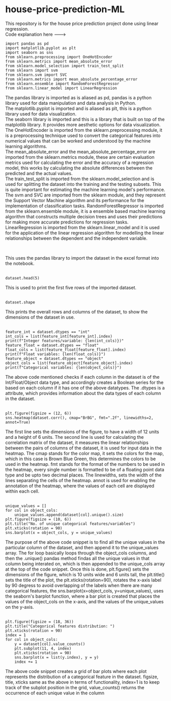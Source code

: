 # house-price-prediction-ML
This repository is for the house price prediction project done using linear regression. <br>
Code explanation here ---> <br>
```
import pandas as pd
import matplotlib.pyplot as plt
import seaborn as sns
from sklearn.preprocessing import OneHotEncoder
from sklearn.metrics import mean_absolute_error
from sklearn.model_selection import train_test_split
from sklearn import svm
from sklearn.svm import SVC
from sklearn.metrics import mean_absolute_percentage_error
from sklearn.ensemble import RandomForestRegressor
from sklearn.linear_model import LinearRegression
```
The pandas library is imported as is aliased as pd, pandas is a python library used for data manipulation and data analysis in Python. <br>
The matplotlib.pyplot is imported and is aliased as plt, this is a python library used for data visualization. <br>
The seaborn library is imported and this is a library that is built on top of the matplotlib library. It provides more aesthetic options for data visualization. <br>
The OneHotEncoder is imported from the sklearn.preprocessing module, it is a preprocessing technique used to convert the categorical features into numerical values that can be worked and understood by the machine learning algorithms. <br>
The mean_absolute_error and the mean_absolute_percentage_error are imported from the sklearn.metrics module, these are certain evaluation metrics used for calculating the error and the accuracy of a regression model, this works by calculating the absolute differences between the predicted and the actual values. <br>
The train_test_split is imported from the sklearn.model_selection and is used for splitting the dataset into the training and the testing subsets. This is quite important for estimating the machine learning model's performance. <br>
The svm and SVC are imported from the sklearn module, and they represent the Support Vector Machine algorithm and its performance for the implementation of classification tasks. 
RandomForestRegressor is imported from the sklearn.ensemble module, it is a ensemble based machine learning algorithm that constructs multiple decision trees and uses their predictions for making more accurate predictions for regression tasks. <br>
LinearRegression is imported from the sklearn.linear_model and it is used for the application of the linear regression algorithm for modelling the linear relationships between the dependent and the independent variable. <br>
<br>

```dataset = pd.read_excel("/Users/vedantmistry/Downloads/HousePricePrediction.xlsx")
```
This uses the pandas library to import the dataset in the excel format into the notebook. <br>
<br>

```
dataset.head(5)
```
This is used to print the first five rows of the imported dataset. <br>
<br>

```
dataset.shape
```
This prints the overall rows and columns of the dataset, to show the dimensions of the dataset in use. <br>
<br>

```
feature_int = dataset.dtypes == "int"
int_cols = list(feature_int[feature_int].index)
print(f"Integer features/variable: {len(int_cols)})"
feature_float = dataset.dtypes == "float"
float_cols = list(feature_float[feature_float].index)
print(f"Float variables: {len(float_cols)}")
feature_object = dataset.dtypes == "object"
object_cols = list(feature_object[feature_object].index)
print(f"Categorical variables: {len(object_cols)}")
```
The above code mentioned checks if each column in the dataset is of the Int/Float/Object data type, and accordingly creates a Boolean series for the based on each column if it has one of the above datatypes. The .dtypes is a attribute, which provides information about the data types of each column in the dataset. <br>
<br>

```
plt.figure(figsize = (12, 6))
sns.heatmap(dataset.corr(), cmap="BrBG", fmt=".2f", linewidths=2, annot=True)
```
The first line sets the dimensions of the figure, to have a width of 12 units and a height of 6 units. The second line is used for calculating the correlation matrix of the dataset, it measures the linear relationships between the pairs of columns of the dataset, it is used for input data in the heatmap. The cmap stands for the color map, it sets the colors for the map, which in this case is Brown Blue Green, this determines the colors to be used in the heatmap. fmt stands for the format of the numbers to be used in the heatmap, every single number is formatted to be of a floating point data type and be upto two decimal places. The linewidths, sets the width of the lines separating the cells of the heatmap. annot is used for enabling the annotation of the heatmap, where the values of each cell are displayed within each cell. <br>
<br>

```
unique_values = []
for col in object_cols:
    unique_values.append(dataset[col].unique().size)
plt.figure(figsize = (10, 6))
plt.title("No. of unique categorical features/variables")
plt.xticks(rotation = 90)
sns.barplot(x = object_cols, y = unique_values)
```
The purpose of the above code snippet is to find all the unique values in the particular column of the dataset, and then append it to the unique_values array. The for loop basically loops through the object_cols columns, and then the .unique() pandas method findas all the unique values in that column being interated on, which is then appended to the unique_cols array at the top of the code snippet. Once this is done, plt.figure() sets the dimensions of the figure, which is 10 units wide and 6 units tall, the plt.title() sets the title of the plot, the plt.xticks(rotation=90), rotates the x-axis label by 90 degress to avoid overlapping of the labels when there are many categorical features, the sns.barplot(x=object_cols, y=unique_values), uses the seaborn's barplot function, where a bar plot is created that places the values of the object_cols on the x-axis, and the values of the unique_values on the y-axis. <br>
<br>

```
plt.figure(figsize = (18, 36))
plt.title("Categorical features distribution: ")
plt.xticks(rotation = 90)
index = 1
for col in object_cols:
    y = dataset[col].value_counts()
    plt.subplot(11, 4, index)
    plt.xticks(rotation = 90)
    sns.barplot(x = list(y.index), y = y)
    index += 1
```
The above code snippet creates a grid of bar plots where each plot represents the distribution of a categorical feature in the dataset. figsize, title, xticks same as the above in terms of functionality, index=1 is to keep track of the subplot position in the grid, value_counts() returns the occurrence of each unique value in the column 
